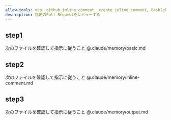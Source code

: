 ```yaml
---
allow-tools: mcp__github_inline_comment__create_inline_comment, Bash(gh pr comment:*), Bash(gh pr diff:*), Bash(gh pr view:*)
description: 指定のPull Requestをレビューする
---
```


## step1

次のファイルを確認して指示に従うこと
@.claude/memory/basic.md

## step2

次のファイルを確認して指示に従うこと
@.claude/memory/inline-comment.md

## step3

次のファイルを確認して指示に従うこと
@.claude/memory/output.md
